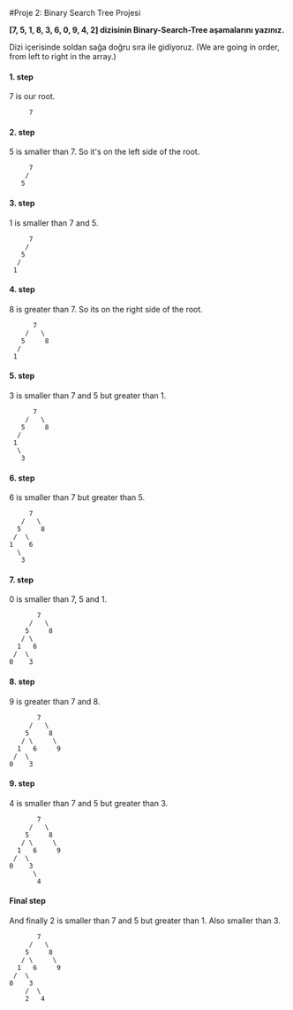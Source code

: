 #Proje 2: Binary Search Tree Projesi

**[7, 5, 1, 8, 3, 6, 0, 9, 4, 2] dizisinin Binary-Search-Tree aşamalarını yazınız.**



Dizi içerisinde soldan sağa doğru sıra ile gidiyoruz. 
(We are going in order, from left to right in the array.)

#### 1. step
7 is our root.

         7
       
#### 2. step
5 is smaller than 7. So it's on the left side of the root.

         7
        /   
       5     

#### 3. step
1 is smaller than 7 and 5.

         7
        /   
       5     
      /      
     1        
    
#### 4. step
8 is greater than 7. So its on the right side of the root.

          7
        /   \
       5     8
      /      
     1    
    
#### 5. step
3 is smaller than 7 and 5 but greater than 1.

          7
        /   \
       5     8
      /      
     1  
      \
       3
       
#### 6. step
6 is smaller than 7 but greater than 5.      
       
         7
       /   \
      5     8
     /  \    
    1    6
      \
       3
       
#### 7. step
0 is smaller than 7, 5 and 1.

           7
         /   \
        5     8
       / \     
      1   6       
     /  \ 
    0    3
  
#### 8. step
9 is greater than 7 and 8.

           7
         /   \
        5     8
       / \     \
      1   6     9  
     /  \
    0    3
  
#### 9. step
4 is smaller than 7 and 5 but greater than 3.

           7
         /   \
        5     8
       / \     \
      1   6     9  
     /  \
    0    3
          \
           4
          
#### Final step
And finally 2 is smaller than 7 and 5 but greater than 1. Also smaller than 3.

           7
         /   \
        5     8
       / \     \
      1   6     9  
     /  \
    0    3
        /  \
        2   4
